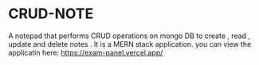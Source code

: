 # CRUD-NOTE
A notepad that performs CRUD operations on mongo DB to create , read , update and delete notes .
It is a MERN stack application.
you can view the applicatin here: https://exam-panel.vercel.app/
